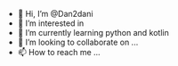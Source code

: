 - 👋 Hi, I’m @Dan2dani
- 👀 I’m interested in 
- 🌱 I’m currently learning python and kotlin
- 💞️ I’m looking to collaborate on ...
- 📫 How to reach me ...

<!---
Dan2dani/Dan2dani is a ✨ special ✨ repository because its `README.md` (this file) appears on your GitHub profile.
You can click the Preview link to take a look at your changes.
--->
